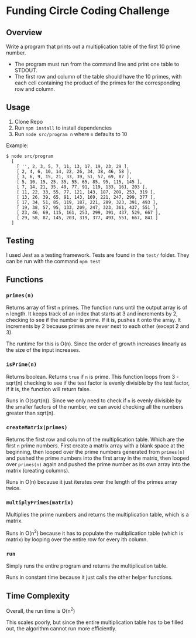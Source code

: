 # Funding Circle Coding Challenge

## Overview
Write a program that prints out a multiplication table of the first 10 prime number.
* The program must run from the command line and print one table to
STDOUT.
* The first row and column of the table should have the 10 primes, with each
cell containing the product of the primes for the corresponding row and
column.

## Usage
1. Clone Repo
2. Run `npm install` to install dependencies
3. Run `node src/program n` where `n` defaults to 10

Example:
```
$ node src/program
  [
    [ '', 2, 3, 5, 7, 11, 13, 17, 19, 23, 29 ],
    [ 2, 4, 6, 10, 14, 22, 26, 34, 38, 46, 58 ],
    [ 3, 6, 9, 15, 21, 33, 39, 51, 57, 69, 87 ],
    [ 5, 10, 15, 25, 35, 55, 65, 85, 95, 115, 145 ],
    [ 7, 14, 21, 35, 49, 77, 91, 119, 133, 161, 203 ],
    [ 11, 22, 33, 55, 77, 121, 143, 187, 209, 253, 319 ],
    [ 13, 26, 39, 65, 91, 143, 169, 221, 247, 299, 377 ],
    [ 17, 34, 51, 85, 119, 187, 221, 289, 323, 391, 493 ],
    [ 19, 38, 57, 95, 133, 209, 247, 323, 361, 437, 551 ],
    [ 23, 46, 69, 115, 161, 253, 299, 391, 437, 529, 667 ],
    [ 29, 58, 87, 145, 203, 319, 377, 493, 551, 667, 841 ]
  ]
```

## Testing
I used Jest as a testing framework.
Tests are found in the `test/` folder. They can be run with the command `npm test`

## Functions
### `primes(n)`
Returns array of first `n` primes.
The function runs until the output array is of `n` length. It keeps track of an index that starts at 3 and increments by 2, checking to see if the number is prime. If it is, pushes it onto the array. It increments by 2 because primes are never next to each other (except 2 and 3).

The runtime for this is O(n). Since the order of growth increases linearly as the size of the input increases.

### `isPrime(n)`
Returns boolean. Returns `true` if `n` is prime.
This function loops from 3 - sqrt(n) checking to see if the test factor is evenly divisible by the test factor, if it is, the function will return false.

Runs in O(sqrt(n)). Since we only need to check if `n` is evenly divisible by the smaller factors of the number, we can avoid checking all the numbers greater than sqrt(n).

### `createMatrix(primes)`
Returns the first row and column of the multiplication table. Which are the first `n` prime numbers.
First create a matrix array with a blank space at the beginning, then looped over the prime numbers generated from `primes(n)` and pushed the prime numbers into the first array in the matrix, then looped over `primes(n)` again and pushed the prime number as its own array into the matrix (creating columns).

Runs in O(n) because it just iterates over the length of the primes array twice.

### `multiplyPrimes(matrix)`
Multiplies the prime numbers and returns the multiplication table, which is a matrix.

Runs in O(n<sup>2</sup>) because it has to populate the multiplication table (which is matrix) by looping over the entire row for every ith column.  

### `run`
Simply runs the entire program and returns the multiplication table.

Runs in constant time because it just calls the other helper functions.

## Time Complexity
Overall, the run time is O(n<sup>2</sup>)

This scales poorly, but since the entire multiplication table has to be filled out, the algorithm cannot run more efficiently.
